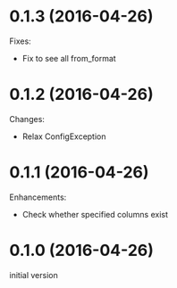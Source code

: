 # 0.1.3 (2016-04-26)

Fixes:

* Fix to see all from_format

# 0.1.2 (2016-04-26)

Changes:

* Relax ConfigException

# 0.1.1 (2016-04-26)

Enhancements:

* Check whether specified columns exist

# 0.1.0 (2016-04-26)

initial version
